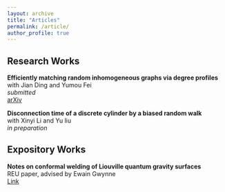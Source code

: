 ```yaml
---
layout: archive
title: "Articles"
permalink: /article/
author_profile: true
---
```


## Research Works

<b>Efficiently matching random inhomogeneous graphs via degree profiles</b><br>
with Jian Ding and Yumou Fei<br>
<i>submitted</i><br>
[arXiv](https://arxiv.org/abs/2310.10441) &nbsp;&nbsp;&nbsp;&nbsp;

<b>Disconnection time of a discrete cylinder by a biased random walk</b><br>
with Xinyi Li and Yu liu<br>
<i>in preparation</i><br>

## Expository Works
<b>Notes on conformal welding of Liouville quantum gravity surfaces</b><br>
REU paper, advised by Ewain Gwynne<br>
[Link](https://github.com/yuanzheng-wang/yuanzheng-wang.github.io/blob/79bc6d27168e6c771a984484ad513331d99d1e26/Wang%2C%20Yuanzheng.pdf) &nbsp;&nbsp;&nbsp;&nbsp;
